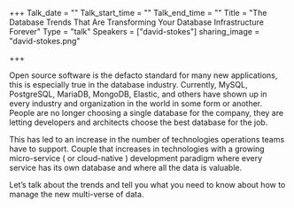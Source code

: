 +++
Talk_date = ""
Talk_start_time = ""
Talk_end_time = ""
Title = "The Database Trends That Are Transforming Your Database Infrastructure Forever"
Type = "talk"
Speakers = ["david-stokes"]
sharing_image = "david-stokes.png"

+++

Open source software is the defacto standard for many new applications, this is especially true in the database industry. Currently, MySQL, PostgreSQL, MariaDB, MongoDB, Elastic, and others have shown up in every industry and organization in the world in some form or another. People are no longer choosing a single database for the company, they are letting developers and architects choose the best database for the job.

This has led to an increase in the number of technologies operations teams have to support. Couple that increases in technologies with a growing micro-service ( or cloud-native ) development paradigm where every service has its own database and where all the data is valuable.

Let’s talk about the trends and tell you what you need to know about how to manage the new multi-verse of data.